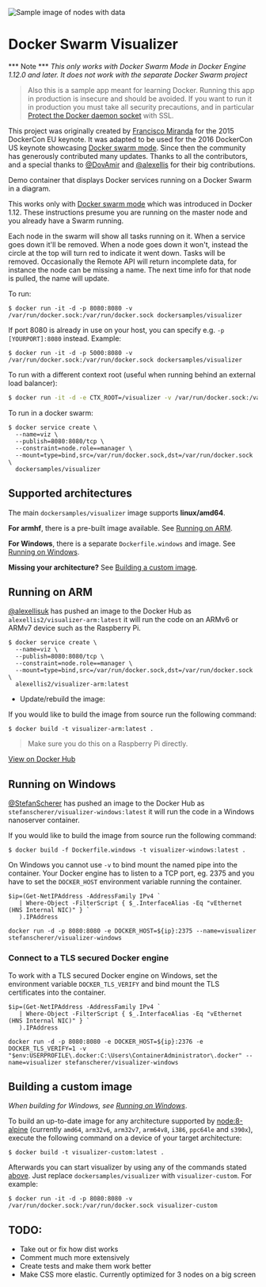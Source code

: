 

![Sample image of  nodes with data](./nodes.png)

# Docker Swarm Visualizer
*** Note ***
_This only works with Docker Swarm Mode in Docker Engine 1.12.0 and later. It does not work with the separate Docker Swarm project_
> Also this is a sample app meant for learning Docker. Running this app in production is insecure and should be avoided. If you want to run it in production you must take all security precautions, and in particular [Protect the Docker daemon socket](https://docs.docker.com/engine/security/https/) with SSL.

This project was originally created by [Francisco Miranda](https://github.com/maroshii) for the 2015 DockerCon EU keynote. It was adapted to be used for the 2016 DockerCon US keynote showcasing [Docker swarm mode](https://docs.docker.com/engine/swarm/). Since then the community has generously contributed many updates. Thanks to all the contributors, and a special thanks to [@DovAmir](https://github.com/DovAmir) and [@alexellis](https://github.com/alexellis) for their big contributions.

Demo container that displays Docker services running on a Docker Swarm in a diagram.

This works only with [Docker swarm mode](https://docs.docker.com/engine/swarm/) which was introduced in Docker 1.12. These instructions presume you are running on the master node and you already have a Swarm running.

Each node in the swarm will show all tasks running on it. When a service goes down it'll be removed. When a node goes down it won't, instead the circle at the top will turn red to indicate it went down. Tasks will be removed.
Occasionally the Remote API will return incomplete data, for instance the node can be missing a name. The next time info for that node is pulled, the name will update.

To run:

```
$ docker run -it -d -p 8080:8080 -v /var/run/docker.sock:/var/run/docker.sock dockersamples/visualizer
```

If port 8080 is already in use on your host, you can specify e.g. `-p [YOURPORT]:8080` instead. Example:

```
$ docker run -it -d -p 5000:8080 -v /var/run/docker.sock:/var/run/docker.sock dockersamples/visualizer
```

To run with a different context root (useful when running behind an external load balancer):

```bash
$ docker run -it -d -e CTX_ROOT=/visualizer -v /var/run/docker.sock:/var/run/docker.sock dockersamples/visualizer
```

To run in a docker swarm:

```
$ docker service create \
  --name=viz \
  --publish=8080:8080/tcp \
  --constraint=node.role==manager \
  --mount=type=bind,src=/var/run/docker.sock,dst=/var/run/docker.sock \
  dockersamples/visualizer
```

## Supported architectures

The main `dockersamples/visualizer` image supports **linux/amd64**.

**For armhf**, there is a pre-built image available. See [Running on ARM](#running-on-arm).

**For Windows**, there is a separate `Dockerfile.windows` and image. See [Running on Windows](#running-on-windows).

**Missing your architecture?** See [Building a custom image](#building-a-custom-image).

## Running on ARM

[@alexellisuk](https://twitter.com/alexellisuk) has pushed an image to the Docker Hub as `alexellis2/visualizer-arm:latest` it will run the code on an ARMv6 or ARMv7 device such as the Raspberry Pi.

```
$ docker service create \
  --name=viz \
  --publish=8080:8080/tcp \
  --constraint=node.role==manager \
  --mount=type=bind,src=/var/run/docker.sock,dst=/var/run/docker.sock \
  alexellis2/visualizer-arm:latest
```

* Update/rebuild the image:

If you would like to build the image from source run the following command:

```
$ docker build -t visualizer-arm:latest .
```

> Make sure you do this on a Raspberry Pi directly.

[View on Docker Hub](https://hub.docker.com/r/alexellis2/visualizer-arm/tags/)

## Running on Windows

[@StefanScherer](https://github.com/StefanScherer) has pushed an image to the
Docker Hub as `stefanscherer/visualizer-windows:latest` it will run the code
in a Windows nanoserver container.

If you would like to build the image from source run the following command:

```
$ docker build -f Dockerfile.windows -t visualizer-windows:latest .
```

On Windows you cannot use `-v` to bind mount the named pipe into the container.
Your Docker engine has to listen to a TCP port, eg. 2375 and you have to
set the `DOCKER_HOST` environment variable running the container.

```
$ip=(Get-NetIPAddress -AddressFamily IPv4 `
   | Where-Object -FilterScript { $_.InterfaceAlias -Eq "vEthernet (HNS Internal NIC)" } `
   ).IPAddress

docker run -d -p 8080:8080 -e DOCKER_HOST=${ip}:2375 --name=visualizer stefanscherer/visualizer-windows
```

### Connect to a TLS secured Docker engine

To work with a TLS secured Docker engine on Windows, set the environment variable `DOCKER_TLS_VERIFY` and
bind mount the TLS certificates into the container.
 
```
$ip=(Get-NetIPAddress -AddressFamily IPv4 `
   | Where-Object -FilterScript { $_.InterfaceAlias -Eq "vEthernet (HNS Internal NIC)" } `
   ).IPAddress

docker run -d -p 8080:8080 -e DOCKER_HOST=${ip}:2376 -e DOCKER_TLS_VERIFY=1 -v "$env:USERPROFILE\.docker:C:\Users\ContainerAdministrator\.docker" --name=visualizer stefanscherer/visualizer-windows
```

## Building a custom image
*When building for Windows, see [Running on Windows](#running-on-windows)*.

To build an up-to-date image for any architecture supported by [node:8-alpine](https://hub.docker.com/_/node/) (currently `amd64`, `arm32v6`, `arm32v7`, `arm64v8`, `i386`, `ppc64le` and `s390x`), execute the following command on a device of your target architecture:
```
$ docker build -t visualizer-custom:latest .
```

Afterwards you can start visualizer by using any of the commands stated [above](#docker-swarm-visualizer). Just replace `dockersamples/visualizer` with `visualizer-custom`. For example:
```
$ docker run -it -d -p 8080:8080 -v /var/run/docker.sock:/var/run/docker.sock visualizer-custom
```


## TODO:
* Take out or fix how dist works
* Comment much more extensively
* Create tests and make them work better
* Make CSS more elastic. Currently optimized for 3 nodes on a big screen
